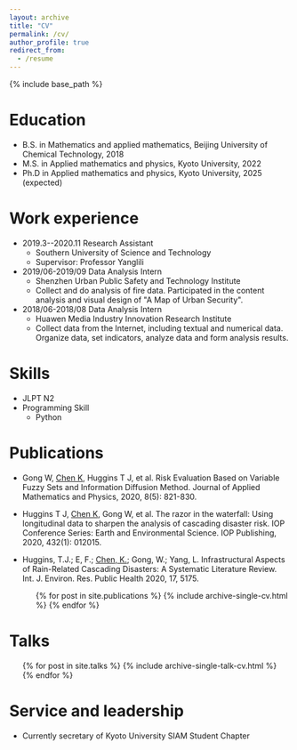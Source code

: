 ```yaml
---
layout: archive
title: "CV"
permalink: /cv/
author_profile: true
redirect_from:
  - /resume
---
```


{% include base_path %}

Education
======
* B.S. in Mathematics and applied mathematics, Beijing University of Chemical Technology, 2018
* M.S. in Applied mathematics and physics, Kyoto University, 2022
* Ph.D in Applied mathematics and physics, Kyoto University, 2025 (expected)

Work experience
======
* 2019.3--2020.11  Research Assistant
  * Southern University of Science and Technology
  * Supervisor: Professor Yanglili
* 2019/06-2019/09  Data Analysis Intern
  * Shenzhen Urban Public Safety and Technology Institute
  * Collect and do analysis of fire data. Participated in the content analysis and visual design of "A Map of Urban Security".
* 2018/06-2018/08  Data Analysis Intern
  * Huawen Media Industry Innovation Research Institute
  * Collect data from the Internet, including textual and numerical data. Organize data, set indicators, analyze data and form analysis results.

  
Skills
======
* JLPT N2
* Programming Skill
  * Python


Publications
======
* Gong W, <u>Chen K</u>, Huggins T J, et al. Risk Evaluation Based on Variable Fuzzy Sets and Information Diffusion Method. Journal of Applied Mathematics and Physics, 2020, 8(5): 821-830.
* Huggins T J, <u>Chen K</u>, Gong W, et al. The razor in the waterfall: Using longitudinal data to sharpen the analysis of cascading disaster risk. IOP Conference Series: Earth and Environmental Science. IOP Publishing, 2020, 432(1): 012015.
* Huggins, T.J.; E, F.; <u>Chen, K.</u>; Gong, W.; Yang, L. Infrastructural Aspects of Rain-Related Cascading Disasters: A Systematic Literature Review. Int. J. Environ. Res. Public Health 2020, 17, 5175. 


  <ul>{% for post in site.publications %}
    {% include archive-single-cv.html %}
  {% endfor %}</ul>
  
Talks
======
  <ul>{% for post in site.talks %}
    {% include archive-single-talk-cv.html %}
  {% endfor %}</ul>
  

Service and leadership
======
* Currently secretary of Kyoto University SIAM Student Chapter
